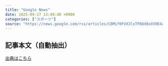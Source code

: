 ```yaml
---
title: "Google News"
date: 2025-09-27 13:49:40 +0900
categories: ["スポーツ"]
source: "https://news.google.com/rss/articles/CBMif0FVX3lxTFBUd0xXV0E4ajRqRmxsbFpyRjU2c1JJdi1JMk1XMTNTZVl4cEF3eXV6U3VUbWwyQ3FlQzFhdmtweXBTWklaYUsyRm9rOXZuc0NreTdWVVlkMzdUS2JlZEUtYmlMTDlJSTY0Zl80djFLQ25SRHRudWZSUUxYRFBvX1U?oc=5"
---
```


## 記事本文（自動抽出）
<body class="y0K44d EA71Tc" id="readabilityBody"></body>

[出典はこちら](https://news.google.com/rss/articles/CBMif0FVX3lxTFBUd0xXV0E4ajRqRmxsbFpyRjU2c1JJdi1JMk1XMTNTZVl4cEF3eXV6U3VUbWwyQ3FlQzFhdmtweXBTWklaYUsyRm9rOXZuc0NreTdWVVlkMzdUS2JlZEUtYmlMTDlJSTY0Zl80djFLQ25SRHRudWZSUUxYRFBvX1U?oc=5)
